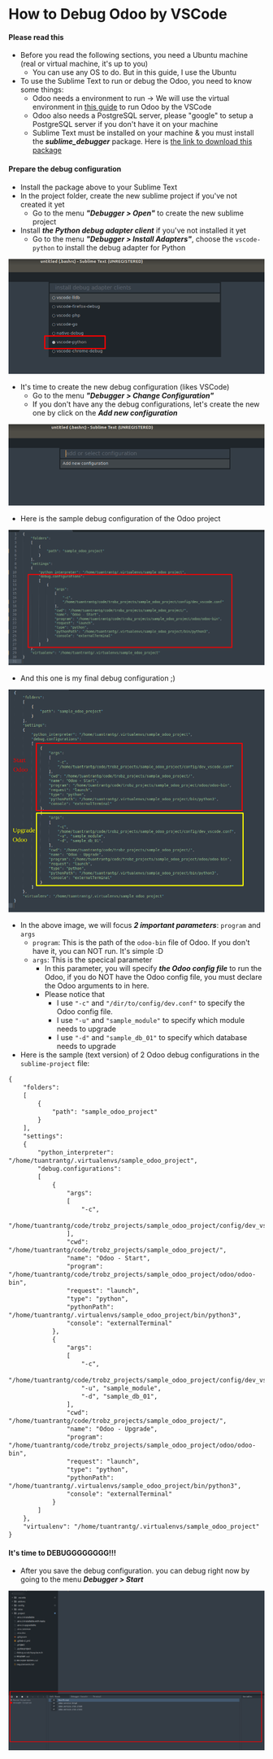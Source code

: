 # How to Debug Odoo by VSCode

#### Please read this
- Before you read the following sections, you need a Ubuntu machine (real or virtual machine, it's up to you)
  - You can use any OS to do. But in this guide, I use the Ubuntu
- To use the Sublime Text to run or debug the Odoo, you need to know some things:
  - Odoo needs a environment to run -> We will use the virtual environment in [this guide](https://github.com/tuantrantg/how-to-setup-the-odoo-simple-development-envinroment/blob/master/README.md) to run Odoo by the VSCode
  - Odoo also needs a PostgreSQL server, please "google" to setup a PostgreSQL server if you don't have it on your machine
  - Sublime Text must be installed on your machine & you must install the ***sublime_debugger*** package. Here is [the link to download this package](https://github.com/daveleroy/sublime_debugger)

#### Prepare the debug configuration
- Install the package above to your Sublime Text
- In the project folder, create the new sublime project if you've not created it yet
  - Go to the menu ***"Debugger > Open"*** to create the new sublime project
- Install ***the Python debug adapter client*** if you've not installed it yet
  - Go to the menu ***"Debugger > Install Adapters"***, choose the `vscode-python` to install the debug adapter for Python

![](static/img/guide_sublimetext_01.png)

- It's time to create the new debug configuration (likes VSCode)
  - Go to the menu ***"Debugger > Change Configuration"***
  - If you don't have any the debug configurations, let's create the new one by click on the ***Add new configuration***

![](static/img/guide_sublimetext_02.png)

  - Here is the sample debug configuration of the Odoo project

![](static/img/guide_sublimetext_03.png)

  - And this one is my final debug configuration ;)

![](static/img/guide_sublimetext_04.png)

- In the above image, we will focus ***2 important parameters***: `program` and `args`
  - `program`: This is the path of the `odoo-bin` file of Odoo. If you don't have it, you can NOT run. It's simple :D
  - `args`: This is the specical parameter
    - In this parameter, you will specify ***the Odoo config file*** to run the Odoo, if you do NOT have the Odoo config file, you must declare the Odoo arguments to in here.
    - Please notice that
      - I use `"-c"` and `"/dir/to/config/dev.conf"` to specify the Odoo config file.
      - I use `"-u"` and `"sample_module"` to specify which module needs to upgrade
      - I use `"-d"` and `"sample_db_01"` to specify which database needs to upgrade
- Here is the sample (text version) of 2 Odoo debug configurations in the `sublime-project` file:

```
{
	"folders":
	[
		{
			"path": "sample_odoo_project"
		}
	],
	"settings":
	{
		"python_interpreter": "/home/tuantrantg/.virtualenvs/sample_odoo_project",
		"debug.configurations":
		[
			{
				"args":
				[
					"-c",
					"/home/tuantrantg/code/trobz_projects/sample_odoo_project/config/dev_vscode.conf"
				],
				"cwd": "/home/tuantrantg/code/trobz_projects/sample_odoo_project/",
				"name": "Odoo - Start",
				"program": "/home/tuantrantg/code/trobz_projects/sample_odoo_project/odoo/odoo-bin",
				"request": "launch",
				"type": "python",
				"pythonPath": "/home/tuantrantg/.virtualenvs/sample_odoo_project/bin/python3",
				"console": "externalTerminal"
			},
			{
				"args":
				[
					"-c",
					"/home/tuantrantg/code/trobz_projects/sample_odoo_project/config/dev_vscode.conf",
					"-u", "sample_module",
                	"-d", "sample_db_01",
				],
				"cwd": "/home/tuantrantg/code/trobz_projects/sample_odoo_project/",
				"name": "Odoo - Upgrade",
				"program": "/home/tuantrantg/code/trobz_projects/sample_odoo_project/odoo/odoo-bin",
				"request": "launch",
				"type": "python",
				"pythonPath": "/home/tuantrantg/.virtualenvs/sample_odoo_project/bin/python3",
				"console": "externalTerminal"
			}
		]
	},
	"virtualenv": "/home/tuantrantg/.virtualenvs/sample_odoo_project"
}

```

#### It's time to DEBUGGGGGGGG!!!
- After you save the debug configuration. you can debug right now by going to the menu ***Debugger > Start***

![](static/img/guide_sublimetext_05.png)
